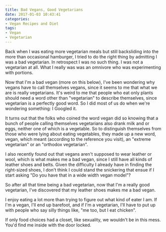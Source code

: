```yaml
---
title: Bad Vegans, Good Vegetarians
date: 2017-01-03 10:43:41
categories:
- Vegan Recipes and Diet
tags:
- Vegan
- Vegetarian
---
```


Back when I was eating more vegetarian meals but still backsliding into the more than occasional hamburger, I tried to do the right thing by admitting I was a bad vegetarian. In retrospect I was no such thing. I was not a vegetarian at all. What I really was was an omnivore who was experimenting with portions.

Now that I'm a bad vegan (more on this below), I've been wondering why vegans have to call themselves vegans, since it seems to me that what we are is really vegetarians. <!-- More --> It's weird to me that people who eat only plants should need a word other than "vegetarian" to describe themselves, since vegetarian is a perfectly good word. So I did most of us do when we're wondering something:  I Googled it.

It turns out that the folks who coined the word vegan did so knowing that a bunch of people calling themselves vegetarians also drank milk and or eggs, neither one of which is a vegetable. So to distinguish themselves from those who were lying about eating vegetables, they made up a new word, vegan, which meant (according to the reference you visit), an "extreme vegetarian" or an "orthodox vegetarian". 

I also recently found out that vegans aren't supposed to wear leather or wool, which is what makes me a bad vegan, since I still have all kinds of leather shoes and belts. Given the difficulty I already have in finding the right-sized shoes, I don't think I could stand the snickering that ensue if I start asking "Do you have that in a wide width vegan model"?

So after all that time being a bad vegetarian, now that I'm a really good vegetarian, I've discovered that my leather shoes makes me a bad vegan.

I enjoy eating a lot more than trying to figure out what kind of eater I am. If I'm a vegan, I'll end up barefoot, and if I'm a vegetarian, I'll have to put up with people who say silly things like, "me too, but I eat chicken". 

If only food choices had a closet, like sexuality, we wouldn't be in this mess. You'd find me inside with the door locked.